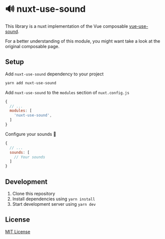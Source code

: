 # 🔊 nuxt-use-sound

This library is a nuxt implementation of the Vue composable [vue-use-sound](https://github.com/Tahul/vue-use-sound).

For a better understanding of this module, you might want take a look at the original composable page.

## Setup

Add `nuxt-use-sound` dependency to your project

```bash
yarn add nuxt-use-sound
```

Add `nuxt-use-sound` to the `modules` section of `nuxt.config.js`

```js
{
  // ...
  modules: [
    'nuxt-use-sound',
  ]
}
```

Configure your sounds 🥁

```js
{
  // ...
  sounds: [
    // Your sounds
  ]
}
```

## Development

1. Clone this repository
2. Install dependencies using `yarn install`
3. Start development server using `yarn dev`

## License

[MIT License](./LICENSE)
